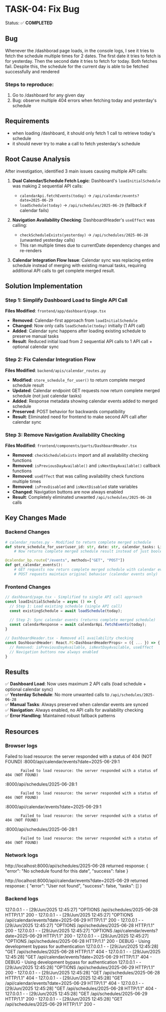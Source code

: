 # TASK-04: Fix Bug
Status: ✅ **COMPLETED**

## Bug
Whenever the /dashborad page loads, in the console logs, I see it tries to fetch the schedule multiple times for 2 dates. The first date it tries to fetch is for yesterday. Then the second date it tries to fetch for today. Both fetches fail. Despite this, the schedule for the current day is able to be fetched successfully and rendered

### Steps to reproduce:
1. Go to /dashboard for any given day
2. Bug: observe multiple 404 errors when fetching today and yesterday's schedule

## Requirements
- when loading /dashboard, it should only fetch 1 call to retrieve today's schedule
- it should never try to make a call to fetch yesterday's schedule  

## Root Cause Analysis
After investigation, identified 3 main issues causing multiple API calls:

1. **Dual Calendar/Schedule Fetch Logic**: Dashboard's `loadInitialSchedule` was making 2 sequential API calls:
   - `calendarApi.fetchEvents(today)` → `/api/calendar/events?date=2025-06-29`
   - `loadSchedule(today)` → `/api/schedules/2025-06-29` (fallback if calendar fails)

2. **Navigation Availability Checking**: DashboardHeader's `useEffect` was calling:
   - `checkScheduleExists(yesterday)` → `/api/schedules/2025-06-28` (unwanted yesterday calls)
   - This ran multiple times due to currentDate dependency changes and re-renders

3. **Calendar Integration Flow Issue**: Calendar sync was replacing entire schedule instead of merging with existing manual tasks, requiring additional API calls to get complete merged result.

## Solution Implementation

### Step 1: Simplify Dashboard Load to Single API Call
**Files Modified**: `frontend/app/dashboard/page.tsx`

- **Removed**: Calendar-first approach from `loadInitialSchedule`
- **Changed**: Now only calls `loadSchedule(today)` initially (1 API call)
- **Added**: Calendar sync happens after loading existing schedule to preserve manual tasks
- **Result**: Reduced initial load from 2 sequential API calls to 1 API call + optional calendar sync

### Step 2: Fix Calendar Integration Flow  
**Files Modified**: `backend/apis/calendar_routes.py`

- **Modified**: `store_schedule_for_user()` to return complete merged schedule result
- **Updated**: Calendar endpoint GET requests now return complete merged schedule (not just calendar tasks)
- **Added**: Response metadata showing calendar events added to merged schedule
- **Preserved**: POST behavior for backwards compatibility
- **Result**: Eliminated need for frontend to make second API call after calendar sync

### Step 3: Remove Navigation Availability Checking
**Files Modified**: `frontend/components/parts/DashboardHeader.tsx`

- **Removed**: `checkScheduleExists` import and all availability checking functions
- **Removed**: `isPreviousDayAvailable()` and `isNextDayAvailable()` callback functions
- **Removed**: `useEffect` that was calling availability check functions multiple times
- **Removed**: `isPrevDisabled` and `isNextDisabled` state variables
- **Changed**: Navigation buttons are now always enabled
- **Result**: Completely eliminated unwanted `/api/schedules/2025-06-28` calls

## Key Changes Made

### Backend Changes
```python
# calendar_routes.py - Modified to return complete merged schedule
def store_schedule_for_user(user_id: str, date: str, calendar_tasks: List[Dict]) -> Tuple[bool, Optional[Dict]]:
    # Now returns complete merged schedule result instead of just boolean

@calendar_bp.route("/events", methods=["GET", "POST"])
def get_calendar_events():
    # GET requests now return complete merged schedule with calendar events
    # POST requests maintain original behavior (calendar events only)
```

### Frontend Changes
```typescript
// dashboard/page.tsx - Simplified to single API call approach
const loadInitialSchedule = async () => {
  // Step 1: Load existing schedule (single API call)
  const existingSchedule = await loadSchedule(today);
  
  // Step 2: Sync calendar events (returns complete merged schedule)
  const calendarResponse = await calendarApi.fetchEvents(today);
}

// DashboardHeader.tsx - Removed all availability checking
const DashboardHeader: React.FC<DashboardHeaderProps> = ({ ... }) => {
  // Removed: isPreviousDayAvailable, isNextDayAvailable, useEffect
  // Navigation buttons now always enabled
}
```

## Results
✅ **Dashboard Load**: Now uses maximum 2 API calls (load schedule + optional calendar sync)  
✅ **Yesterday Schedule**: No more unwanted calls to `/api/schedules/2025-06-28`  
✅ **Manual Tasks**: Always preserved when calendar events are synced  
✅ **Navigation**: Always enabled, no API calls for availability checking  
✅ **Error Handling**: Maintained robust fallback patterns  

## Resources
### Browser logs
Failed to load resource: the server responded with a status of 404 (NOT FOUND)
:8000/api/calendar/events?date=2025-06-29:1 
            
            
           Failed to load resource: the server responded with a status of 404 (NOT FOUND)
:8000/api/schedules/2025-06-28:1 
            
            
           Failed to load resource: the server responded with a status of 404 (NOT FOUND)
:8000/api/calendar/events?date=2025-06-29:1 
            
            
           Failed to load resource: the server responded with a status of 404 (NOT FOUND)
:8000/api/schedules/2025-06-28:1 
            
            
           Failed to load resource: the server responded with a status of 404 (NOT FOUND)

### Network logs
http://localhost:8000/api/schedules/2025-06-28 returned response: {
  "error": "No schedule found for this date",
  "success": false
}

http://localhost:8000/api/calendar/events?date=2025-06-29 returned response: {
  "error": "User not found",
  "success": false,
  "tasks": []
}



### Backend logs
127.0.0.1 - - [29/Jun/2025 12:45:27] "OPTIONS /api/schedules/2025-06-28 HTTP/1.1" 200 -
127.0.0.1 - - [29/Jun/2025 12:45:27] "OPTIONS /api/calendar/events?date=2025-06-29 HTTP/1.1" 200 -
127.0.0.1 - - [29/Jun/2025 12:45:27] "OPTIONS /api/schedules/2025-06-28 HTTP/1.1" 200 -
127.0.0.1 - - [29/Jun/2025 12:45:27] "OPTIONS /api/calendar/events?date=2025-06-29 HTTP/1.1" 200 -
127.0.0.1 - - [29/Jun/2025 12:45:27] "OPTIONS /api/schedules/2025-06-28 HTTP/1.1" 200 -
DEBUG - Using development bypass for authentication
127.0.0.1 - - [29/Jun/2025 12:45:28] "GET /api/schedules/2025-06-28 HTTP/1.1" 404 -
127.0.0.1 - - [29/Jun/2025 12:45:28] "GET /api/calendar/events?date=2025-06-29 HTTP/1.1" 404 -
DEBUG - Using development bypass for authentication
127.0.0.1 - - [29/Jun/2025 12:45:28] "OPTIONS /api/schedules/2025-06-29 HTTP/1.1" 200 -
127.0.0.1 - - [29/Jun/2025 12:45:28] "GET /api/schedules/2025-06-28 HTTP/1.1" 404 -
127.0.0.1 - - [29/Jun/2025 12:45:28] "GET /api/calendar/events?date=2025-06-29 HTTP/1.1" 404 -
127.0.0.1 - - [29/Jun/2025 12:45:28] "GET /api/schedules/2025-06-28 HTTP/1.1" 404 -
127.0.0.1 - - [29/Jun/2025 12:45:28] "GET /api/schedules/2025-06-29 HTTP/1.1" 200 -
127.0.0.1 - - [29/Jun/2025 12:45:28] "GET /api/schedules/2025-06-29 HTTP/1.1" 200 -
